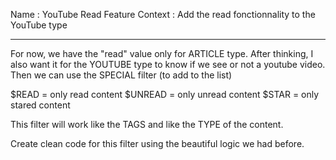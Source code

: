 Name : YouTube Read Feature
Context : Add the read fonctionnality to the YouTube type

---

For now, we have the "read" value only for ARTICLE type. After thinking, I also want it for the YOUTUBE type to know if we see or not a youtube video. Then we can use the SPECIAL filter (to add to the list)

$READ = only read content
$UNREAD = only unread content
$STAR = only stared content

This filter will work like the TAGS and like the TYPE of the content.

Create clean code for this filter using the beautiful logic we had before.
